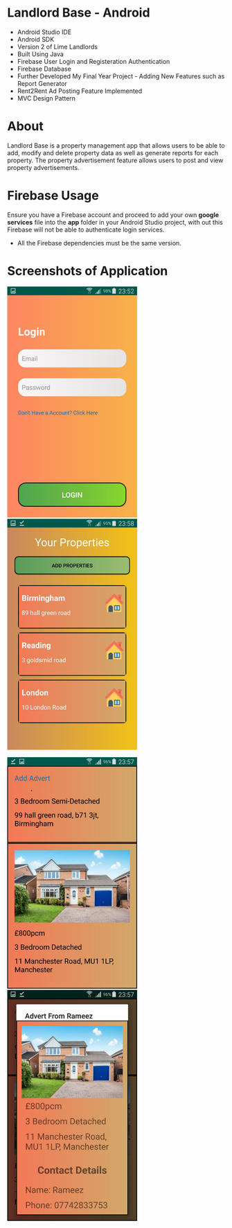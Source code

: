 # Landlord Base - Android
- Android Studio IDE
- Android SDK
- Version 2 of Lime Landlords
- Built Using Java
- Firebase User Login and Registeration Authentication
- Firebase Database
- Further Developed My Final Year Project - Adding New Features such as Report Generator
- Rent2Rent Ad Posting Feature Implemented
- MVC Design Pattern

# About
Landlord Base is a property management app that allows users to be able to add, modify and delete property data as well as generate reports for each property. The property advertisement feature allows users to post and view property advertisements.

# Firebase Usage
Ensure you have a Firebase account and proceed to add your own **google services** file into the **app** folder in your Android Studio project, with out this Firebase will not be able to authenticate login services.

- All the Firebase dependencies must be the same version.

# Screenshots of Application

<img src="screenshots/image1.jpeg" width=300> <img src="screenshots/image2.jpeg" width=300>


<img src="screenshots/image3.jpeg" width=300> <img src="screenshots/image4.jpeg" width=300>
